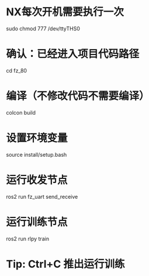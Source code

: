 # NX每次开机需要执行一次
sudo chmod 777 /dev/ttyTHS0

# 确认：已经进入项目代码路径
cd fz_80

# 编译（不修改代码不需要编译）
colcon build

# 设置环境变量
source install/setup.bash

# 运行收发节点
ros2 run fz_uart send_receive

# 运行训练节点
ros2 run rlpy train

# Tip: Ctrl+C 推出运行训练